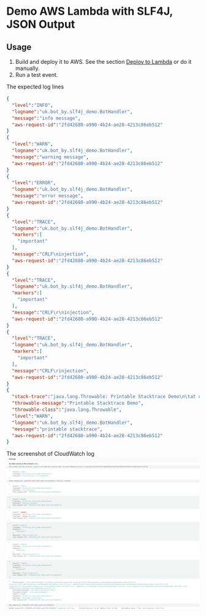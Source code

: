 # Demo AWS Lambda with SLF4J, JSON Output

## Usage

1. Build and deploy it to AWS. See the section [Deploy to Lambda][deploy-lambda] or do it manually.
2. Run a test event.

The expected log lines

```json
{
  "level":"INFO",
  "logname":"uk.bot_by.slf4j_demo.BotHandler",
  "message":"info message",
  "aws-request-id":"2fd42680-a990-4b24-ae28-4213c86eb512"
}
{
  "level":"WARN",
  "logname":"uk.bot_by.slf4j_demo.BotHandler",
  "message":"warning message",
  "aws-request-id":"2fd42680-a990-4b24-ae28-4213c86eb512"
}
{
  "level":"ERROR",
  "logname":"uk.bot_by.slf4j_demo.BotHandler",
  "message":"error message",
  "aws-request-id":"2fd42680-a990-4b24-ae28-4213c86eb512"
}
{
  "level":"TRACE",
  "logname":"uk.bot_by.slf4j_demo.BotHandler",
  "markers":[
    "important"
  ],
  "message":"CRLF\ninjection",
  "aws-request-id":"2fd42680-a990-4b24-ae28-4213c86eb512"
}
{
  "level":"TRACE",
  "logname":"uk.bot_by.slf4j_demo.BotHandler",
  "markers":[
    "important"
  ],
  "message":"CRLF\r\ninjection",
  "aws-request-id":"2fd42680-a990-4b24-ae28-4213c86eb512"
}
{
  "level":"TRACE",
  "logname":"uk.bot_by.slf4j_demo.BotHandler",
  "markers":[
    "important"
  ],
  "message":"CRLF\rinjection",
  "aws-request-id":"2fd42680-a990-4b24-ae28-4213c86eb512"
}
{
  "stack-trace":"java.lang.Throwable: Printable Stacktrace Demo\n\tat uk.bot_by.slf4j_demo.BotHandler.handleRequest(BotHandler.java:36)...",
  "throwable-message":"Printable Stacktrace Demo",
  "throwable-class":"java.lang.Throwable",
  "level":"WARN",
  "logname":"uk.bot_by.slf4j_demo.BotHandler",
  "message":"printable stacktrace",
  "aws-request-id":"2fd42680-a990-4b24-ae28-4213c86eb512"
}
```

The screenshot of CloudWatch log
![Maven Central](cloudwatch-json-screenshot.png)

[deploy-lambda]: https://github.com/davidmoten/aws-maven-plugin#deploy-to-lambda

